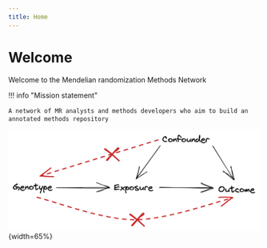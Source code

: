 ```yaml
---
title: Home
---
```

# Welcome

Welcome to the Mendelian randomization Methods Network

!!! info "Mission statement"

    A network of MR analysts and methods developers who aim to build an annotated methods repository

![](img/mr-dag-violations.excalidraw.png){width=65%}
